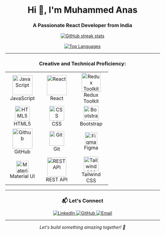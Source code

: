  <h1 align="center">Hi 👋, I'm Muhammed Anas</h1>
<h3 align="center">A Passionate React Developer from India</h3>

<div align="center">  
  <a href="https://git.io/streak-stats">
    <img src="https://streak-stats.demolab.com/?user=kt-anas&theme=chartreuse-dark" alt="GitHub streak stats" />
  </a>
  <br />
  <br />
  <a href="https://github.com/anuraghazra/github-readme-stats">
    <img src="https://github-readme-stats.vercel.app/api/top-langs/?username=kt-anas&layout=compact&theme=vision-friendly-dark" alt="Top Languages" />
  </a>
</div>

---

<h3 align="center">Creative and Technical Proficiency:</h3>

<table align="center">
  <tr>
    <td align="center" width="96">
      <img src="https://techstack-generator.vercel.app/js-icon.svg" alt="JavaScript" width="65" height="65" />
      <br>JavaScript
    </td>
    <td align="center" width="96">
      <img src="https://techstack-generator.vercel.app/react-icon.svg" alt="React" width="65" height="65" />
      <br>React
    </td>
    <td align="center" width="96">
      <img src="https://techstack-generator.vercel.app/redux-icon.svg" alt="Redux Toolkit" width="62" height="62" />
      <br>Redux Toolkit
    </td>
  </tr>
  <tr>
    <td align="center" width="96">
      <img src="https://skillicons.dev/icons?i=html" width="48" height="48" alt="HTML5" />
      <br>HTML5
    </td>
    <td align="center" width="96">
      <img src="https://skillicons.dev/icons?i=css" width="48" height="48" alt="CSS" />
      <br>CSS
    </td>
    <td align="center" width="96">
      <img src="https://skillicons.dev/icons?i=bootstrap" width="48" height="48" alt="Bootstrap" />
      <br>Bootstrap
    </td>
  </tr>
  <tr>
    <td align="center" width="96">
      <img src="https://techstack-generator.vercel.app/github-icon.svg" alt="Github" width="65" height="65" />
      <br>GitHub
    </td>
    <td align="center" width="96">
      <img src="https://user-images.githubusercontent.com/25181517/192108372-f71d70ac-7ae6-4c0d-8395-51d8870c2ef0.png" width="48" height="48" alt="Git" />
      <br>Git
    </td>
    <td align="center" width="96">
      <img src="https://www.vectorlogo.zone/logos/figma/figma-icon.svg" alt="Figma" width="40" height="40" />
      <br>Figma
    </td>
  </tr>
  <tr>
    <td align="center" width="96">
      <img src="https://cdn.jsdelivr.net/gh/devicons/devicon/icons/materialui/materialui-original.svg" height="40" alt="Material UI" />
      <br>Material UI
    </td>
    <td align="center" width="96">
      <img src="https://techstack-generator.vercel.app/restapi-icon.svg" alt="REST API" width="62" height="62" />
      <br>REST API
    </td>
    <td align="center" width="96">
      <img src="https://skillicons.dev/icons?i=tailwind" width="48" height="48" alt="Tailwind CSS" />
      <br>Tailwind CSS
    </td>
  </tr>
</table>

---

<h3 align="center">📬 Let's Connect</h3>

<p align="center">
  <a href="https://www.linkedin.com/in/muhammed-anas-b186a6244/" target="_blank">
    <img src="https://img.shields.io/badge/LinkedIn-0077B5?style=for-the-badge&logo=linkedin&logoColor=white" alt="LinkedIn" />
  </a>
  <a href="https://github.com/kt-anas" target="_blank">
    <img src="https://img.shields.io/badge/GitHub-333?style=for-the-badge&logo=github&logoColor=white" alt="GitHub" />
  </a>
  <a href="muhanaskt@gmail.com" target="_blank">
    <img src="https://img.shields.io/badge/Email-EA4335?style=for-the-badge&logo=gmail&logoColor=white" alt="Email" />
  </a>
</p>

---

<p align="center">
  <i>Let's build something amazing together! 🚀</i>
</p>
